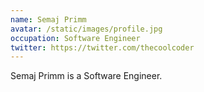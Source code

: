 ```yaml
---
name: Semaj Primm
avatar: /static/images/profile.jpg
occupation: Software Engineer
twitter: https://twitter.com/thecoolcoder
---
```


Semaj Primm is a Software Engineer.
